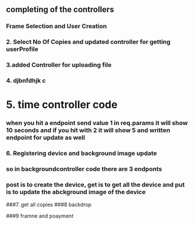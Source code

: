 
## completing of the controllers

### Frame Selection and User Creation 
### 2. Select No Of Copies and updated controller for getting userProfile
### 3.added Controller for uploading file
### 4. djbnfdhjk c
# 5. time controller code 
### when you hit a endpoint send value 1 in req.params it will show 10 seconds and if you hit with 2 it will show 5 and written endpoint for update as well

### 6. Registering device and background image update
### so in backgroundcontroller code there are 3 endponts 
### post is to create the device, get is to get all the device and put is to update the abckground image of the device

###7. get all copies
###8 backdrop

###9 framne and poayment
